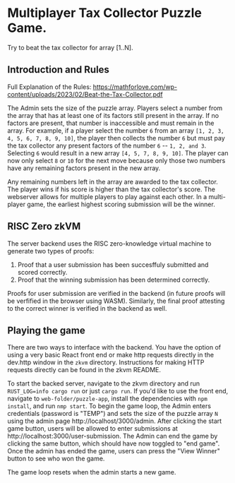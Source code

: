 # Multiplayer Tax Collector Puzzle Game.

Try to beat the tax collector for array [1..N].

## Introduction and Rules

Full Explanation of the Rules: https://mathforlove.com/wp-content/uploads/2023/02/Beat-the-Tax-Collector.pdf

The Admin sets the size of the puzzle array. Players select a number from the array that has at least one of its factors still present in the array. If no factors are present, that number is inaccessible and must remain in the array. For example, if a player select the number `6` from an array `[1, 2, 3, 4, 5, 6, 7, 8, 9, 10]`, the player then collects the number `6` but must pay the tax collector any present factors of the number `6` -- `1, 2, and 3`. Selecting `6` would result in a new array `[4, 5, 7, 8, 9, 10]`. The player can now only select `8` or `10` for the next move because only those two numbers have any remaining factors present in the new array.

Any remaining numbers left in the array are awarded to the tax collector. The player wins if his score is higher than the tax collector's score. The webserver allows for multiple players to play against each other. In a multi-player game, the earliest highest scoring submission will be the winner.

## RISC Zero zkVM

The server backend uses the RISC zero-knowledge virtual machine to generate two types of proofs:

1.  Proof that a user submission has been succesffuly submitted and scored correctly.
2.  Proof that the winning submission has been determined correctly.

Proofs for user submission are verified in the backend (in future proofs will be verfified in the browser using WASM). Similarly, the final proof attesting to the correct winner is verified in the backend as well.

## Playing the game

There are two ways to interface with the backend. You have the option of using a very basic React front end or make http requests directly in the dev.http window in the `zkvm` directory. Instructions for making HTTP requests directly can be found in the zkvm README.

To start the backed server, navigate to the zkvm directory and run `RUST_LOG=info cargo run` or just `cargo run`. If you'd like to use the front end, navigate to `web-folder/puzzle-app`, install the dependencies with `npm install`, and run `nmp start`. To begin the game loop, the Admin enters credentials (password is "TEMP") and sets the size of the puzzle array `N` using the admin page http://localhost/3000/admin. After clicking the start game button, users will be allowed to enter submissions at http://localhost:3000/user-submission. The Admin can end the game by clicking the same button, which should have now toggled to "end game". Once the admin has ended the game, users can press the "View Winner" button to see who won the game.

The game loop resets when the admin starts a new game.
